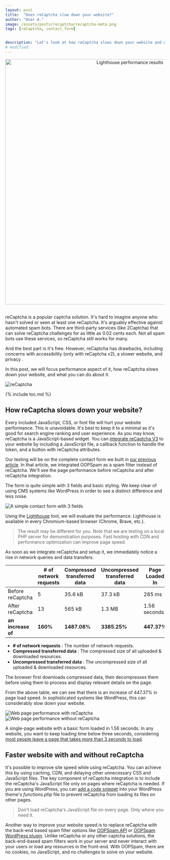 ```yaml
---
layout: post
title:  "Does reCaptcha slow down your website?"
author: "Onar A."
image: /assets/posts/recaptcha/recaptcha-meta.png
tags: [reCaptcha, contact_form]


description: "Let's look at how reCaptcha slows down your website and what you can do about it. Performance Analyses & Alternatives"
# modified: 
---
```

<center>
<img width="772" alt="Lighthouse performance results" src="/blog/assets/posts/recaptcha/recaptcha-header.webp">
</center>
<br/>

reCaptcha is a popular captcha solution. It's hard to imagine anyone who hasn't solved or seen at least one reCaptcha. It's arguably effective against automated spam bots. There are third-party services (like 2Captcha) that can solve reCaptcha challenges for as little as 0.02 cents each. Not all spam bots use these services, so reCaptcha still works for many.

And the best part is it's free. However, reCaptcha has drawbacks, including concerns with accessibility (only with reCaptcha v2), a slower website, and privacy . 

In this post, we will focus performance aspect of it, how reCaptcha slows down your website, and what you can do about it.

![reCaptcha](/blog/assets/posts/recaptcha/reCaptcha.png "reCaptcha")

{% include toc.md %}

## How reCaptcha slows down your website?

Every included JavaScript, CSS, or font file will hurt your website performance. This is unavoidable. It's best to keep it to a minimal as it's good for search engine ranking and user experience. As you may know, reCaptcha is a JavaScript-based widget. You can [integrate reCaptcha V3](https://developers.google.com/recaptcha/docs/v3) to your website by including a JavaScript file, a callback function to handle the token, and a button with reCaptcha attributes.

Our testing will be on the complete contact form we built in [our previous article](https://www.oopspam.com/blog/contact-form-with-PHP). In that article, we integrated OOPSpam as a spam filter instead of reCaptcha. We'll see the page performance before reCaptcha and after reCaptcha integration.

The form is quite simple with 3 fields and basic styling. We keep clear of using CMS systems like WordPress in order to see a distinct difference and less noise. 

![A simple contact form with 3 fields](/blog/assets/posts/recaptcha/cf.png "A simple contact form with 3 fields")


Using the [Lighthouse](https://web.dev/performance-scoring/) tool, we will evaluate the performance. Lighthouse is available in every Chromium-based browser (Chrome, Brave, etc.).

> The result may be different for you. Note that we are testing on a local PHP server for demonstration purposes. Fast hosting with CDN and performance optimization can improve page speed.

As soon as we integrate reCaptcha and setup it, we immediately notice a rise in network queries and data transfers. 

|  | # of network requests | Compressed transferred data | Uncompressed transferred data | Page Loaded In |
|---|---|---|---|---|
| Before reCaptcha | 5 | 35.6 kB | 37.3 kB | 285 ms |
| After reCaptcha | 13 | 565 kB | 1.3 MB | 1.56 seconds |
| **an increase of** | **160%** | **1487.08%** | **3385.25%** | **447.37%** |

- **# of network requests** : The number of network requests.
- **Compressed transferred data** : The compressed size of all uploaded & downloaded resources.
- **Uncompressed transferred data** : The uncompressed size of all uploaded & downloaded resources.

The browser first downloads compressed data, then decompresses them before using them to process and display relevant details on the page. 

From the above table, we can see that there is an increase of 447.37% in page load speed. In sophisticated systems like WordPress, this can considerably slow down your website. 

![Web page performance with reCaptcha](/blog/assets/posts/recaptcha/page-with-reCaptcha.png "Web page performance with reCaptcha")
![Web page performance without reCaptcha](/blog/assets/posts/recaptcha/page-without-reCaptcha.png "Web page performance without reCaptcha")

A single-page website with a basic form loaded in 1.56 seconds. In any website, you want to keep loading time below three seconds, considering [most people leave a page that takes more than 3 seconds to load](https://about.fb.com/news/2017/08/news-feed-fyi-showing-you-stories-that-link-to-faster-loading-webpages/).


## Faster website with and without reCaptcha

It's possible to improve site speed while using reCaptcha. You can achieve this by using caching, CDN, and delaying other unnecessary CSS and JavaScript files. The key component of reCaptcha integration is to include the reCaptcha's JavaScript file only on pages where reCaptcha is needed. If you are using WordPress, you can [add a code snippet](https://wordpress.ezoic.com/how-to-improve-site-speed-while-using-recaptcha/) into your WordPress theme's _functions.php_ file to prevent reCaptcha from loading its files on other pages.

> Don't load reCaptcha's JavaScript file on every page. Only where you need it.

Another way to improve your website speed is to replace reCaptcha with the back-end based spam filter options like [OOPSpam API](https://www.oopspam.com/) or [OOPSpam WordPress plugin](https://wordpress.org/plugins/oopspam-anti-spam/). Unlike reCaptcha or any other captcha solutions, the back-end-based spam filters work in your server and never interact with your users or load any resources in the front-end. With OOPSpam, there are no cookies, no JavaScript, and no challenges to solve on your website.